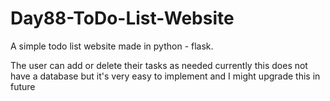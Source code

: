 # Day88-ToDo-List-Website
A simple todo list website made in python - flask.

The user can add or delete their tasks as needed currently this does not have a database but it's very easy to implement and I might upgrade this in future
